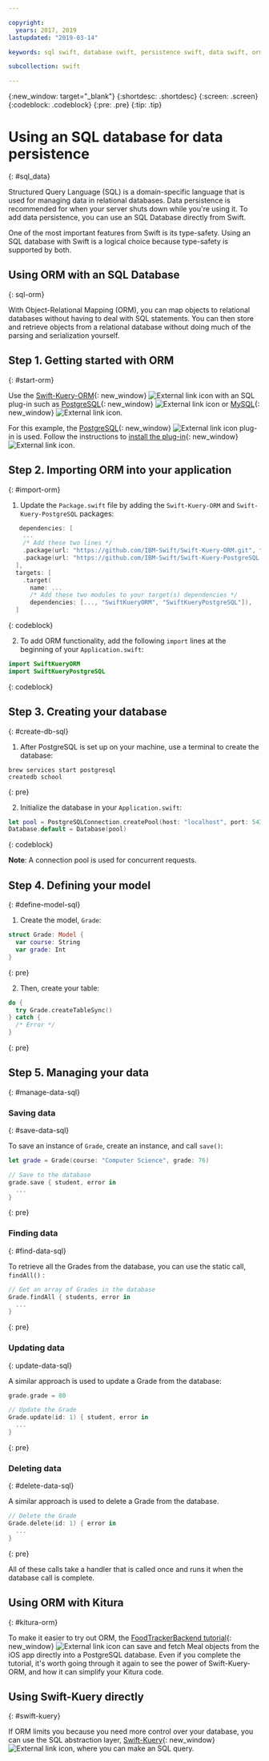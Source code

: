```yaml
---

copyright:
  years: 2017, 2019
lastupdated: "2019-03-14"

keywords: sql swift, database swift, persistence swift, data swift, orm swift, kuery swift, kitura swift

subcollection: swift

---
```


{:new_window: target="_blank"}
{:shortdesc: .shortdesc}
{:screen: .screen}
{:codeblock: .codeblock}
{:pre: .pre}
{:tip: .tip}

# Using an SQL database for data persistence
{: #sql_data}

Structured Query Language (SQL) is a domain-specific language that is used for managing data in relational databases. Data persistence is recommended for when your server shuts down while you're using it. To add data persistence, you can use an SQL Database directly from Swift. 

One of the most important features from Swift is its type-safety. Using an SQL database with Swift is a logical choice because type-safety is supported by both.

## Using ORM with an SQL Database
{: sql-orm}

With Object-Relational Mapping (ORM), you can map objects to relational databases without having to deal with SQL statements. You can then store and retrieve objects from a relational database without doing much of the parsing and serialization yourself.

## Step 1. Getting started with ORM
{: #start-orm}

Use the [Swift-Kuery-ORM](http://github.com/IBM-Swift/Swift-Kuery-ORM){: new_window} ![External link icon](../../icons/launch-glyph.svg "External link icon") with an SQL plug-in such as [PostgreSQL](http://github.com/IBM-Swift/Swift-Kuery-PostgreSQL){: new_window} ![External link icon](../../icons/launch-glyph.svg "External link icon") or [MySQL](http://github.com/IBM-Swift/SwiftKueryMySQL){: new_window} ![External link icon](../../icons/launch-glyph.svg "External link icon").

For this example, the [PostgreSQL](http://github.com/IBM-Swift/Swift-Kuery-PostgreSQL){: new_window} ![External link icon](../../icons/launch-glyph.svg "External link icon") plug-in is used. Follow the instructions to [install the plug-in](https://github.com/IBM-Swift/Swift-Kuery-PostgreSQL#postgresql-client-installation){: new_window} ![External link icon](../../icons/launch-glyph.svg "External link icon").

## Step 2. Importing ORM into your application
{: #import-orm}

1. Update the `Package.swift` file by adding the `Swift-Kuery-ORM` and `Swift-Kuery-PostgreSQL` packages:
  ```swift
     dependencies: [
      ...
      /* Add these two lines */
      .package(url: "https://github.com/IBM-Swift/Swift-Kuery-ORM.git", from: "0.0.1"),
      .package(url: "https://github.com/IBM-Swift/Swift-Kuery-PostgreSQL.git", from: "1.0.0"),
    ],
    targets: [
      .target(
        name: ...
        /* Add these two modules to your target(s) dependencies */
        dependencies: [..., "SwiftKueryORM", "SwiftKueryPostgreSQL"]),
    ]
  ```
  {: codeblock}

2. To add ORM functionality, add the following `import` lines at the beginning of your `Application.swift`:
  ```swift
  import SwiftKueryORM
  import SwiftKueryPostgreSQL
  ```
  {: codeblock}

## Step 3. Creating your database
{: #create-db-sql}

1. After PostgreSQL is set up on your machine, use a terminal to create the database:
  ```
  brew services start postgresql
  createdb school
  ```
  {: pre}

2. Initialize the database in your `Application.swift`:
  ```swift
  let pool = PostgreSQLConnection.createPool(host: "localhost", port: 5432, options: [.databaseName("school")], poolOptions: ConnectionPoolOptions(initialCapacity: 10, maxCapacity: 50, timeout: 10000))
  Database.default = Database(pool)
  ```
  {: codeblock}

  **Note**: A connection pool is used for concurrent requests.

## Step 4. Defining your model
{: #define-model-sql}

1. Create the model, `Grade`:
  ```swift
  struct Grade: Model {
    var course: String
    var grade: Int
  }
  ```
  {: pre}

2. Then, create your table:
  ```swift
  do {
    try Grade.createTableSync()
  } catch {
    /* Error */
  }
  ```
  {: pre}

## Step 5. Managing your data
{: #manage-data-sql}

### Saving data
{: #save-data-sql}

To save an instance of `Grade`, create an instance, and call `save()`:
```swift
let grade = Grade(course: "Computer Science", grade: 76)

// Save to the database
grade.save { student, error in
  ...
}
```
{: pre}

### Finding data
{: #find-data-sql}

To retrieve all the Grades from the database, you can use the static call, `findAll()` :
```swift
// Get an array of Grades in the database
Grade.findAll { students, error in
  ...
}
```
{: pre}

### Updating data
{: update-data-sql}

A similar approach is used to update a Grade from the database:
```swift
grade.grade = 80

// Update the Grade
Grade.update(id: 1) { student, error in
  ...
}
```
{: pre}

### Deleting data
{: #delete-data-sql}

A similar approach is used to delete a Grade from the database.
```swift
// Delete the Grade
Grade.delete(id: 1) { error in
  ...
}
```
{: pre}

All of these calls take a handler that is called once and runs it when the database call is complete.

## Using ORM with Kitura
{: #kitura-orm}

To make it easier to try out ORM, the [FoodTrackerBackend tutorial](https://github.com/IBM/FoodTrackerBackend){: new_window} ![External link icon](../../icons/launch-glyph.svg "External link icon") can save and fetch Meal objects from the iOS app directly into a PostgreSQL database. Even if you complete the tutorial, it's worth going through it again to see the power of Swift-Kuery-ORM, and how it can simplify your Kitura code.

## Using Swift-Kuery directly
{: #swift-kuery}

If ORM limits you because you need more control over your database, you can use the SQL abstraction layer, [Swift-Kuery](http://github.com/IBM-Swift/Swift-Kuery){: new_window} ![External link icon](../../icons/launch-glyph.svg "External link icon"), where you can make an SQL query.

